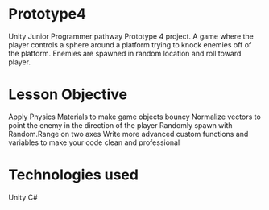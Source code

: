 # Prototype4

Unity Junior Programmer pathway Prototype 4 project.
A game where the player controls a sphere around a platform trying to knock enemies off of the platform.  Enemies are spawned in random location and roll toward player.

# Lesson Objective

Apply Physics Materials to make game objects bouncy
Normalize vectors to point the enemy in the direction of the player
Randomly spawn with Random.Range on two axes
Write more advanced custom functions and variables to make your code clean and professional

# Technologies used

Unity
C#
